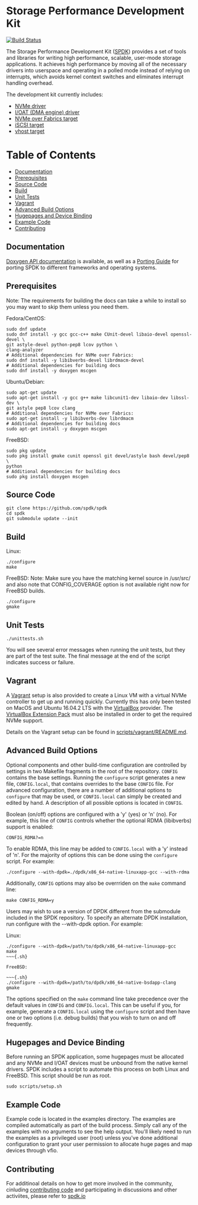 # Storage Performance Development Kit

[![Build Status](https://travis-ci.org/spdk/spdk.svg?branch=master)](https://travis-ci.org/spdk/spdk)

The Storage Performance Development Kit ([SPDK](http://www.spdk.io)) provides a set of tools
and libraries for writing high performance, scalable, user-mode storage
applications. It achieves high performance by moving all of the necessary
drivers into userspace and operating in a polled mode instead of relying on
interrupts, which avoids kernel context switches and eliminates interrupt
handling overhead.

The development kit currently includes:
* [NVMe driver](http://www.spdk.io/doc/nvme.html)
* [I/OAT (DMA engine) driver](http://www.spdk.io/doc/ioat.html)
* [NVMe over Fabrics target](http://www.spdk.io/doc/nvmf.html)
* [iSCSI target](http://www.spdk.io/doc/iscsi.html)
* [vhost target](http://www.spdk.io/doc/vhost.html)

# Table of Contents

* [Documentation](#documentation)
* [Prerequisites](#prerequisites)
* [Source Code](#source)
* [Build](#libraries)
* [Unit Tests](#tests)
* [Vagrant](#vagrant)
* [Advanced Build Options](#advanced)
* [Hugepages and Device Binding](#huge)
* [Example Code](#examples)
* [Contributing](#contributing)

## Documentation <a id="documentation"></a>

[Doxygen API documentation](http://www.spdk.io/doc/) is available, as
well as a [Porting Guide](http://www.spdk.io/doc/porting.html) for porting SPDK to different frameworks
and operating systems.

## Prerequisites <a id="prerequisites"></a>

Note: The requirements for building the docs can take a while to
install so you may want to skip them unless you need them.

Fedora/CentOS:

~~~{.sh}
sudo dnf update
sudo dnf install -y gcc gcc-c++ make CUnit-devel libaio-devel openssl-devel \
git astyle-devel python-pep8 lcov python \
clang-analyzer
# Additional dependencies for NVMe over Fabrics:
sudo dnf install -y libibverbs-devel librdmacm-devel
# Additional dependencies for building docs
sudo dnf install -y doxygen mscgen
~~~

Ubuntu/Debian:

~~~{.sh}
sudo apt-get update
sudo apt-get install -y gcc g++ make libcunit1-dev libaio-dev libssl-dev \
git astyle pep8 lcov clang
# Additional dependencies for NVMe over Fabrics:
sudo apt-get install -y libibverbs-dev librdmacm
# Additional dependencies for building docs
sudo apt-get install -y doxygen mscgen
~~~

FreeBSD:

~~~{.sh}
sudo pkg update
sudo pkg install gmake cunit openssl git devel/astyle bash devel/pep8 \
python
# Additional dependencies for building docs
sudo pkg install doxygen mscgen
~~~

## Source Code <a id="source"></a>

~~~{.sh}
git clone https://github.com/spdk/spdk
cd spdk
git submodule update --init
~~~

## Build <a id="libraries"></a>

Linux:

~~~{.sh}
./configure
make
~~~

FreeBSD:
Note: Make sure you have the matching kernel source in /usr/src/ and
also note that CONFIG_COVERAGE option is not available right now
for FreeBSD builds.

~~~{.sh}
./configure
gmake
~~~

## Unit Tests <a id="tests"></a>

~~~{.sh}
./unittests.sh
~~~

You will see several error messages when running the unit tests, but they are
part of the test suite. The final message at the end of the script indicates
success or failure.

## Vagrant <a id="vagrant"></a>

A [Vagrant](https://www.vagrantup.com/downloads.html) setup is also provided
to create a Linux VM with a virtual NVMe controller to get up and running
quickly.  Currently this has only been tested on MacOS and Ubuntu 16.04.2 LTS
with the [VirtualBox](https://www.virtualbox.org/wiki/Downloads) provider.  The
[VirtualBox Extension Pack](https://www.virtualbox.org/wiki/Downloads) must
also be installed in order to get the required NVMe support.

Details on the Vagrant setup can be found in
[scripts/vagrant/README.md](scripts/vagrant/README.md).

## Advanced Build Options <a id="advanced"></a>

Optional components and other build-time configuration are controlled by
settings in two Makefile fragments in the root of the repository. `CONFIG`
contains the base settings. Running the `configure` script generates a new
file, `CONFIG.local`, that contains overrides to the base `CONFIG` file. For
advanced configuration, there are a number of additional options to `configure`
that may be used, or `CONFIG.local` can simply be created and edited by hand. A
description of all possible options is located in `CONFIG`.

Boolean (on/off) options are configured with a 'y' (yes) or 'n' (no). For
example, this line of `CONFIG` controls whether the optional RDMA (libibverbs)
support is enabled:

	CONFIG_RDMA?=n

To enable RDMA, this line may be added to `CONFIG.local` with a 'y' instead of
'n'. For the majority of options this can be done using the `configure` script.
For example:

~~~{.sh}
./configure --with-dpdk=./dpdk/x86_64-native-linuxapp-gcc --with-rdma
~~~

Additionally, `CONFIG` options may also be overrriden on the `make` command
line:

~~~{.sh}
make CONFIG_RDMA=y
~~~

Users may wish to use a version of DPDK different from the submodule included
in the SPDK repository.  To specify an alternate DPDK installation, run
configure with the --with-dpdk option.  For example:

Linux:

~~~{.sh}
./configure --with-dpdk=/path/to/dpdk/x86_64-native-linuxapp-gcc
make
~~~{.sh}

FreeBSD:

~~~{.sh}
./configure --with-dpdk=/path/to/dpdk/x86_64-native-bsdapp-clang
gmake
~~~

The options specified on the `make` command line take precedence over the
default values in `CONFIG` and `CONFIG.local`. This can be useful if you, for
example, generate a `CONFIG.local` using the `configure` script and then have
one or two options (i.e. debug builds) that you wish to turn on and off
frequently.

## Hugepages and Device Binding <a id="huge"></a>

Before running an SPDK application, some hugepages must be allocated and
any NVMe and I/OAT devices must be unbound from the native kernel drivers.
SPDK includes a script to automate this process on both Linux and FreeBSD.
This script should be run as root.

~~~{.sh}
sudo scripts/setup.sh
~~~

## Example Code <a id="examples"></a>

Example code is located in the examples directory. The examples are compiled
automatically as part of the build process. Simply call any of the examples
with no arguments to see the help output. You'll likely need to run the examples
as a privileged user (root) unless you've done additional configuration
to grant your user permission to allocate huge pages and map devices through
vfio.

## Contributing <a id="contributing"></a>

For additinoal details on how to get more involved in the community, cinluding
[contributing code](http://www.spdk.io/development) and participating in discussions and other activiites, please
refer to [spdk.io](http://www.spdk.io/community)


